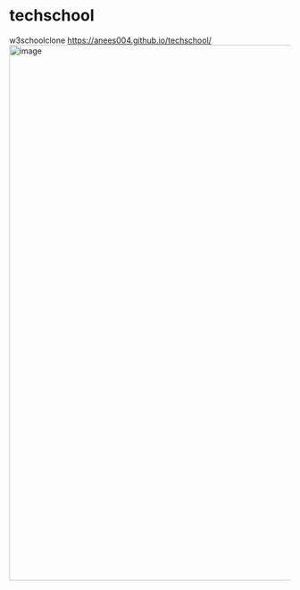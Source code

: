 # techschool
w3schoolclone
https://anees004.github.io/techschool/
<img width="960" alt="image" src="https://user-images.githubusercontent.com/93769807/224519610-77f606cc-8dee-4e47-a3f8-d86593b374f7.png">
